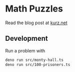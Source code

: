 # Math Puzzles

Read the blog post at [kurz.net](https://kurz.net/software/math-puzzles)

## Development
Run a problem with
```bash
deno run src/monty-hall.ts
deno run src/100-prisoners.ts
```
